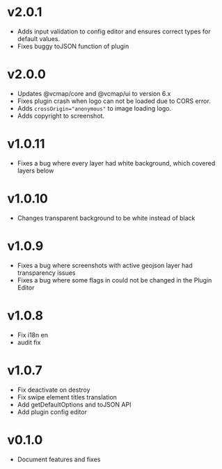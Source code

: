 # v2.0.1

- Adds input validation to config editor and ensures correct types for default values.
- Fixes buggy toJSON function of plugin

# v2.0.0

- Updates @vcmap/core and @vcmap/ui to version 6.x
- Fixes plugin crash when logo can not be loaded due to CORS error.
- Adds `crossOrigin="anonymous"` to image loading logo.
- Adds copyright to screenshot.

# v1.0.11

- Fixes a bug where every layer had white background, which covered layers below

# v1.0.10

- Changes transparent background to be white instead of black

# v1.0.9

- Fixes a bug where screenshots with active geojson layer had transparency issues
- Fixes a bug where some flags in could not be changed in the Plugin Editor

# v1.0.8

- Fix i18n en
- audit fix

# v1.0.7

- Fix deactivate on destroy
- Fix swipe element titles translation
- Add getDefaultOptions and toJSON API
- Add plugin config editor

# v0.1.0

- Document features and fixes

